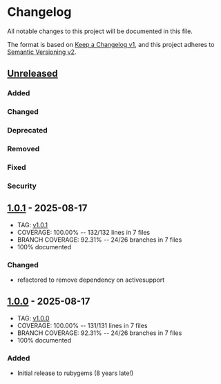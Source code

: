 # Changelog
All notable changes to this project will be documented in this file.

The format is based on [Keep a Changelog v1](https://keepachangelog.com/en/1.0.0/),
and this project adheres to [Semantic Versioning v2](https://semver.org/spec/v2.0.0.html).

## [Unreleased]
### Added
### Changed
### Deprecated
### Removed
### Fixed
### Security

## [1.0.1] - 2025-08-17
- TAG: [v1.0.1][1.0.1t]
- COVERAGE: 100.00% -- 132/132 lines in 7 files
- BRANCH COVERAGE:  92.31% -- 24/26 branches in 7 files
- 100% documented
### Changed
- refactored to remove dependency on activesupport

## [1.0.0] - 2025-08-17
- TAG: [v1.0.0][1.0.0t]
- COVERAGE: 100.00% -- 131/131 lines in 7 files
- BRANCH COVERAGE:  92.31% -- 24/26 branches in 7 files
- 100% documented
### Added
- Initial release to rubygems (8 years late!)

[Unreleased]: https://gitlab.com/galtzo-floss/timecop-rspec/-/compare/v1.0.1...main
[1.0.1]: https://gitlab.com/galtzo-floss/timecop-rspec/-/compare/v1.0.0...v1.0.1
[1.0.1t]: https://gitlab.com/galtzo-floss/timecop-rspec/-/tags/v1.0.1
[1.0.0]: https://gitlab.com/galtzo-floss/timecop-rspec/-/compare/13c672f32c466824277d04c932e3244deb6451ea...v1.0.0
[1.0.0t]: https://gitlab.com/galtzo-floss/timecop-rspec/-/tags/v1.0.0

